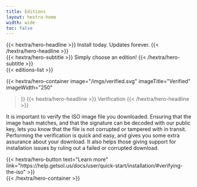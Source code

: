 ```yaml
---
title: Editions
layout: hextra-home
width: wide
toc: false
---
```


<div class="mx-auto mt-6 mb-4">
{{< hextra/hero-headline >}}
Install today. Updates forever.
{{< /hextra/hero-headline >}}
</div>

<div class="mx-auto mt-4 mb-4">
  {{< hextra/hero-subtitle >}}
  Simply choose an edition!
  {{< /hextra/hero-subtitle >}}
</div>

<div class="mb-4">
  {{< editions-list >}}
</div>

{{< hextra/hero-container
  image="/imgs/verified.svg"
  imageTitle="Verified"
  imageWidth="250"
>}}
  {{< hextra/hero-headline >}}
  Verification
  {{< /hextra/hero-headline >}}

  <p class="not-prose mt-4">
    It is important to verify the ISO image file you downloaded. Ensuring that the image hash matches, and that the signature
    can be decoded with our public key, lets you know that the file is not corrupted or tampered with in transit. Performing
    the verification is quick and easy, and gives you some extra assurance about your download. It also helps those giving
    support for installation issues by ruling out a failed or corrupted download.
  </p>

  <div class="mt-4">
    {{< hextra/hero-button text="Learn more" link="https://help.getsol.us/docs/user/quick-start/installation/#verifying-the-iso" >}}
  </div>
{{< /hextra/hero-container >}}
